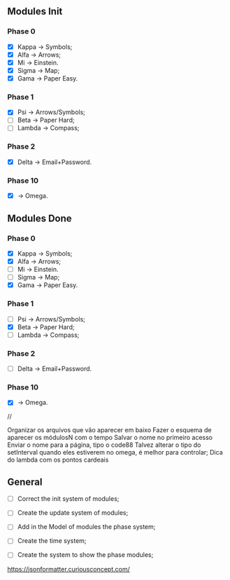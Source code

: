 ## Modules Init

### Phase 0
- [x] Kappa -> Symbols;
- [x] Alfa  -> Arrows;
- [x] Mi    -> Einstein.
- [x] Sigma -> Map;
- [x] Gama  -> Paper Easy.

### Phase 1
- [x] Psi    -> Arrows/Symbols;
- [ ] Beta   -> Paper Hard;
- [ ] Lambda -> Compass;

### Phase 2
- [x] Delta -> Email+Password.

### Phase 10
- [x]  -> Omega.


## Modules Done

### Phase 0
- [x] Kappa -> Symbols;
- [x] Alfa  -> Arrows;
- [ ] Mi    -> Einstein.
- [ ] Sigma -> Map;
- [x] Gama  -> Paper Easy.

### Phase 1
- [ ] Psi    -> Arrows/Symbols;
- [x] Beta   -> Paper Hard;
- [ ] Lambda -> Compass;

### Phase 2
- [ ] Delta -> Email+Password.

### Phase 10
- [x]  -> Omega.




//

Organizar os arquivos que vão aparecer em baixo
Fazer o esquema de aparecer os módulosN com o tempo
Salvar o nome no primeiro acesso
Enviar o nome para a página, tipo o code88
Talvez alterar o tipo do setInterval quando eles estiverem no omega, é melhor para controlar;
Dica do lambda com os pontos cardeais

## General
- [ ] Correct the init system of modules;
- [ ] Create the update system of modules;
- [ ] Add in the Model of modules the phase system;
- [ ] Create the time system;
- [ ] Create the system to show the phase modules;


https://jsonformatter.curiousconcept.com/